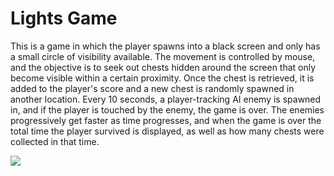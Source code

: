 # Lights Game
This is a game in which the player spawns into a black screen and only has a small circle of visibility available.  The movement is controlled by mouse, and the objective is to seek out chests hidden around the screen that only become visible within a certain proximity.  Once the chest is retrieved, it is added to the player's score and a new chest is randomly spawned in another location.  Every 10 seconds, a player-tracking AI enemy is spawned in, and if the player is touched by the enemy, the game is over.  The enemies progressively get faster as time progresses, and when the game is over the total time the player survived is displayed, as well as how many chests were collected in that time.

![](https://github.com/CSJoyce/mazeganttchart/blob/master/MazeDiagram.png)
